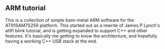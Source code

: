 ARM tutorial
------------

This is a collection of simple bare-metal ARM software for the
AT91SAM7S256 platform. This started out as a rewrite of James P
Lynch's at91 blink tutorial, and is getting expanded to support C++
and other features. It's basically me getting to know the
architecture, and hopefully having a working C++ USB stack at the end.
